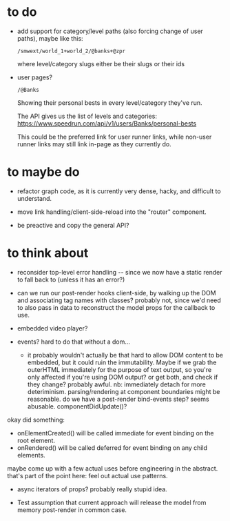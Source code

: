 # to do

- add support for category/level paths (also forcing change of user paths), maybe like this:

      /smwext/world_1+world_2/@banks+@zpr
      
  where level/category slugs either be their slugs or their ids

- user pages?

      /@Banks
  
  Showing their personal bests in every level/category they've run.
  
  The API gives us the list of levels and categories:
  <https://www.speedrun.com/api/v1/users/Banks/personal-bests>
  
  This could be the preferred link for user runner links, while non-user runner 
  links may still link in-page as they currently do.

# to maybe do

- refactor graph code, as it is currently very dense, hacky, and difficult to understand.

- move link handling/client-side-reload into the "router" component.

- be preactive and copy the general API?

# to think about

- reconsider top-level error handling -- since we now have a static render to fall back to (unless it has an error?)

- can we run our post-render hooks client-side, by walking up the DOM and associating tag names with classes? probably not, since we'd need to also pass in data to reconstruct the model props for the callback to use.

- embedded video player?

- events? hard to do that without a dom...
  - it probably wouldn't actually be that hard to allow DOM content to be
    embedded, but it could ruin the immutability. Maybe if we grab the
    outerHTML immediately for the purpose of text output, so you're only
    affected if you're using DOM output? or get both, and check if they change?
    probably awful. nb: immediately detach for more deteriminism.
    parsing/rendering at component boundaries might be reasonable.
    do we have a post-render bind-events step? seems abusable.
    componentDidUpdate()?
    
okay did something:
  - onElementCreated() will be called immediate for event binding on the root element.
  - onRendered() will be called deferred for event binding on any child elements.

maybe come up with a few actual uses before engineering in the abstract.
that's part of the point here: feel out actual use patterns.

- async iterators of props? probably really stupid idea.

- Test assumption that current approach will release the model from memory post-render in common case.
